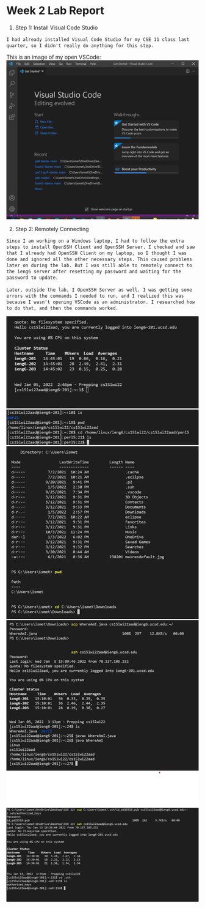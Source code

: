 # Week 2 Lab Report
1. Step 1: Install Visual Code Studio
```
I had already installed Visual Code Studio for my CSE 11 class last quarter, so I didn't really do anything for this step.
```
This is an image of my open VSCode:
![Image](Lab_Report_Week_2_Screenshots/VSCode.png)

2. Step 2: Remotely Connecting
```
Since I am working on a Windows laptop, I had to follow the extra steps to install OpenSSH Client and OpenSSH Server. I checked and saw that I already had OpenSSH Client on my laptop, so I thought I was done and ignored all the other necessary steps. This caused problems later on during the lab. But I was still able to remotely connect to the ieng6 server after resetting my password and waiting for the password to update.

Later, outside the lab, I OpenSSH Server as well. I was getting some errors with the commands I needed to run, and I realized this was because I wasn't opening VSCode as an administrator. I researched how to do that, and then the commands worked.
```

![Image](Lab_Report_Week_2_Screenshots/Remotely_Connecting.png)
![Image](Lab_Report_Week_2_Screenshots/Commands_Linux.png)
![Image](Lab_Report_Week_2_Screenshots/Commands_Windows.png)
![Image](Lab_Report_Week_2_Screenshots/Moving_Files_and_Doing_Java.png)
![Image](Lab_Report_Week_2_Screenshots/SSH_Key.png)
